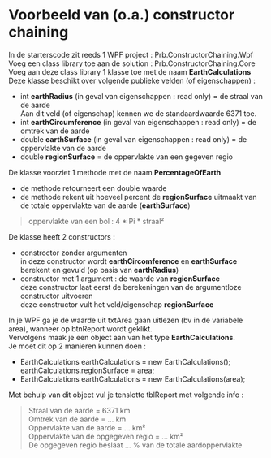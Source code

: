 # Voorbeeld van (o.a.) constructor chaining
  
In de starterscode zit reeds 1 WPF project : Prb.ConstructorChaining.Wpf    
Voeg een class library toe aan de solution : Prb.ConstructorChaining.Core    
Voeg aan deze class library 1 klasse toe met de naam **EarthCalculations**   
Deze klasse beschikt over volgende publieke velden (of eigenschappen) :  
  * int **earthRadius** (in geval van eigenschappen : read only) = de straal van de aarde  
    Aan dit veld (of eigenschap) kennen we de standaardwaarde 6371 toe.
  * int **earthCircumference** (in geval van eigenschappen : read only) = de omtrek van de aarde    
  * double **earthSurface** (in geval van eigenschappen : read only)  = de oppervlakte van de aarde  
  * double **regionSurface** = de oppervlakte van een gegeven regio  
  
De klasse voorziet 1 methode met de naam **PercentageOfEarth**  
  * de methode retourneert een double waarde  
  * de methode rekent uit hoeveel percent de **regionSurface** uitmaakt van de totale oppervlakte van de aarde (**earthSurface**)    

> oppervlakte van een bol : 4 * Pi * straal² 
  
De klasse heeft 2 constructors :   
  * constroctor zonder argumenten    
    in deze constructor wordt **earthCircomference** en **earthSurface** berekent en gevuld (op basis van **earthRadius**)     
  * constructor met 1 argument : de waarde van **regionSurface**  
    deze constructor laat eerst de berekeningen van de argumentloze constructor uitvoeren   
    deze constructor vult het veld/eigenschap   **regionSurface**

In je WPF ga je de waarde uit txtArea gaan uitlezen (bv in de variabele area), wanneer op btnReport wordt geklikt.  
Vervolgens maak je een object aan van het type **EarthCalculations**.  
Je moet dit op 2 manieren kunnen doen :   
  * EarthCalculations earthCalculations = new EarthCalculations();  
    earthCalculations.regionSurface = area;  
  * EarthCalculations earthCalculations = new EarthCalculations(area);  

Met behulp van dit object vul je tenslotte tblReport met volgende info :    

> Straal van de aarde = 6371 km  
> Omtrek van de aarde = ... km  
> Oppervlakte van de aarde = ... km²  
> Oppervlakte van de opgegeven regio = ... km²  
> De opgegeven regio beslaat ... % van de totale aardoppervlakte   
